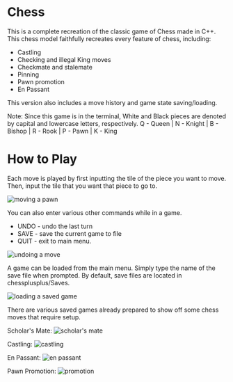 # Chess	
This is a complete recreation of the classic game of Chess made in C++. This chess model faithfully recreates every feature of chess, including:

- Castling
- Checking and illegal King moves
- Checkmate and stalemate
- Pinning
- Pawn promotion
- En Passant

This version also includes a move history and game state saving/loading.

Note: Since this game is in the terminal, White and Black pieces are denoted by capital and lowercase letters, respectively.
Q - Queen | N - Knight | B - Bishop | R - Rook | P - Pawn | K - King

# How to Play
Each move is played by first inputting the tile of the piece you want to move. Then, input the tile that you want that piece to go to.

![moving a pawn](Images/firstmove.png)

You can also enter various other commands while in a game.
- UNDO - undo the last turn
- SAVE - save the current game to file
- QUIT - exit to main menu.

![undoing a move](Images/undo.png)

A game can be loaded from the main menu. Simply type the name of the save file when prompted. By default, save files are located in chessplusplus/Saves.

![loading a saved game](Images/loading.png)

There are various saved games already prepared to show off some chess moves that require setup. 

Scholar's Mate:
![scholar's mate](Images/scholarsmate.png)

Castling:
![castling](Images/castling.png)

En Passant:
![en passant](Images/enpassant.png)

Pawn Promotion:
![promotion](Images/promotion.png)